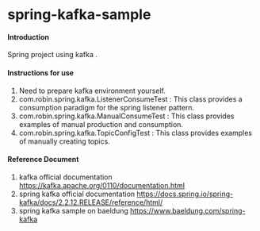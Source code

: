 # spring-kafka-sample

#### Introduction
Spring project using kafka .

#### Instructions for use

1.  Need to prepare kafka environment yourself.
2.  com.robin.spring.kafka.ListenerConsumeTest : This class provides a consumption paradigm for the spring listener pattern.
3.  com.robin.spring.kafka.ManualConsumeTest : This class provides examples of manual production and consumption.
4.  com.robin.spring.kafka.TopicConfigTest : This class provides examples of manually creating topics.

#### Reference Document
1. kafka official documentation
https://kafka.apache.org/0110/documentation.html
2. spring kafka official documentation
https://docs.spring.io/spring-kafka/docs/2.2.12.RELEASE/reference/html/
3. spring kafka sample on baeldung
https://www.baeldung.com/spring-kafka


